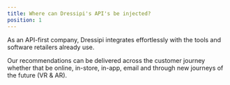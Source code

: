 ```yaml
---
title: Where can Dressipi's API's be injected?
position: 1
---
```

As an API-first company, Dressipi integrates effortlessly with the tools and software retailers already use. 

Our recommendations can be delivered across the customer journey whether that be online, in-store, in-app, email and through new journeys of the future (VR & AR).
